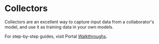 # Collectors

Collectors are an excellent way to capture input data from a collaborator's model, and use it as training data in your own models.


For step-by-step guides, visit Portal [Walkthroughs](../../walkthroughs/auto-annotation-walkthrough).


